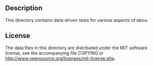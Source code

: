 Description
------------

This directory contains data-driven tests for various aspects of ebou.

License
--------

The data files in this directory are distributed under the MIT software
license, see the accompanying file COPYING or
http://www.opensource.org/licenses/mit-license.php.

